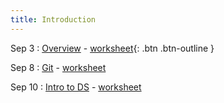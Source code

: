 ```yaml
---
title: Introduction
---
```


Sep 3 
: [Overview](https://github.com/gallettilance/CS506-Fall2025/raw/main/lecture_00/00_CS_506_Overview.pdf) - [worksheet](https://github.com/gallettilance/CS506-Fall2025/blob/main/lecture_00/prerequisite_exam.pdf){: .btn .btn-outline }

Sep 8 
: [Git](https://github.com/gallettilance/CS506-Fall2025/raw/main/lecture_01/01_Git.pdf) - [worksheet](https://github.com/gallettilance/CS506-Fall2025/blob/main/lecture_01/worksheet_01.ipynb)

Sep 10
: [Intro to DS](https://github.com/gallettilance/CS506-Fall2025/raw/main/lecture_02/02_Introduction.pdf) - [worksheet](https://github.com/gallettilance/CS506-Fall2025/blob/main/lecture_02/worksheet_02.ipynb)

